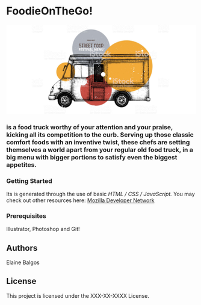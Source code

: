 # FoodieOnTheGo!

![FoodieOntheGo!](/images/bgroundReadme.jpg "FoodieOnTheGo")

### is a food truck worthy of your attention and your praise, kicking all its competition to the curb. Serving up those classic comfort foods with an inventive twist, these chefs are setting themselves a world apart from your regular old food truck, in a big menu with bigger portions to satisfy even the biggest appetites.

### Getting Started
Its is generated through the use of basic _HTML / CSS / JavaScript._ You  may check out other resources here: [Mozilla Developer Network](https://developer.mozilla.org/en-US/docs/Learn)

### Prerequisites
Illustrator, Photoshop and Git!

## Authors
Elaine Balgos

## License
This project is licensed under the XXX-XX-XXXX License.
